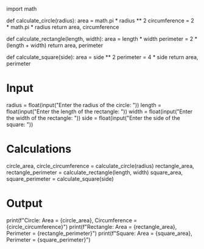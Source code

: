 import math

def calculate_circle(radius):
    area = math.pi * radius ** 2
    circumference = 2 * math.pi * radius
    return area, circumference

def calculate_rectangle(length, width):
    area = length * width
    perimeter = 2 * (length + width)
    return area, perimeter

def calculate_square(side):
    area = side ** 2
    perimeter = 4 * side
    return area, perimeter

# Input
radius = float(input("Enter the radius of the circle: "))
length = float(input("Enter the length of the rectangle: "))
width = float(input("Enter the width of the rectangle: "))
side = float(input("Enter the side of the square: "))

# Calculations
circle_area, circle_circumference = calculate_circle(radius)
rectangle_area, rectangle_perimeter = calculate_rectangle(length, width)
square_area, square_perimeter = calculate_square(side)

# Output
print(f"Circle: Area = {circle_area}, Circumference = {circle_circumference}")
print(f"Rectangle: Area = {rectangle_area}, Perimeter = {rectangle_perimeter}")
print(f"Square: Area = {square_area}, Perimeter = {square_perimeter}")
